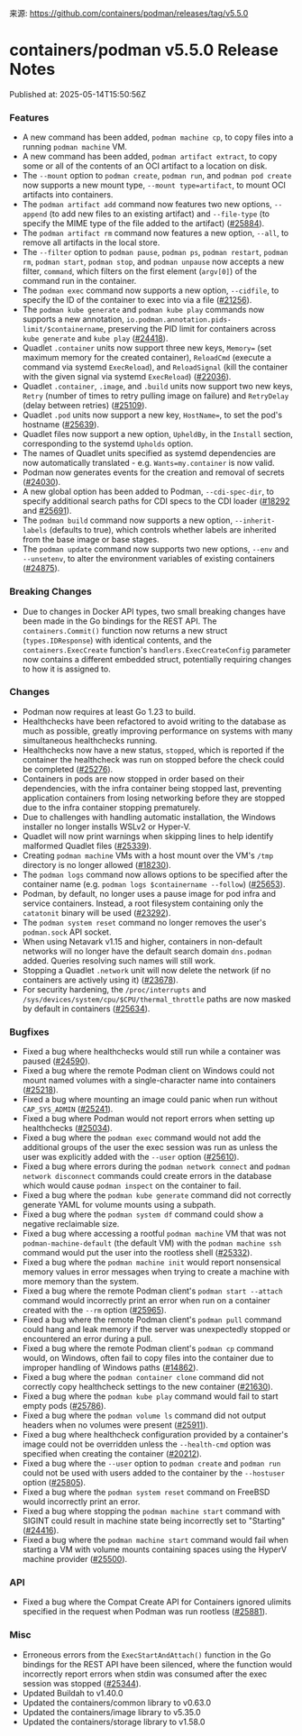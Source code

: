 来源: https://github.com/containers/podman/releases/tag/v5.5.0

# containers/podman v5.5.0 Release Notes

Published at: 2025-05-14T15:50:56Z

### Features
- A new command has been added, `podman machine cp`, to copy files into a running `podman machine` VM.
- A new command has been added, `podman artifact extract`, to copy some or all of the contents of an OCI artifact to a location on disk.
- The `--mount` option to `podman create`, `podman run`, and `podman pod create` now supports a new mount type, `--mount type=artifact`, to mount OCI artifacts into containers.
- The `podman artifact add` command now features two new options, `--append` (to add new files to an existing artifact) and `--file-type` (to specify the MIME type of the file added to the artifact) ([#25884](https://github.com/containers/podman/issues/25884)).
- The `podman artifact rm` command now features a new option, `--all`, to remove all artifacts in the local store.
- The `--filter` option to `podman pause`, `podman ps`, `podman restart`, `podman rm`, `podman start`, `podman stop`, and `podman unpause` now accepts a new filter, `command`, which filters on the first element (`argv[0]`) of the command run in the container.
- The `podman exec` command now supports a new option, `--cidfile`, to specify the ID of the container to exec into via a file ([#21256](https://github.com/containers/podman/issues/21256)).
- The `podman kube generate` and `podman kube play` commands now supports a new annotation, `io.podman.annotation.pids-limit/$containername`, preserving the PID limit for containers across `kube generate` and `kube play` ([#24418](https://github.com/containers/podman/issues/24418)).
- Quadlet `.container` units now support three new keys, `Memory=` (set maximum memory for the created container), `ReloadCmd` (execute a command via systemd `ExecReload`), and `ReloadSignal` (kill the container with the given signal via systemd `ExecReload`) ([#22036](https://github.com/containers/podman/issues/22036)).
- Quadlet `.container`, `.image`, and `.build` units now support two new keys, `Retry` (number of times to retry pulling image on failure) and `RetryDelay` (delay between retries) ([#25109](https://github.com/containers/podman/issues/25109)).
- Quadlet `.pod` units now support a new key, `HostName=`, to set the pod's hostname ([#25639](https://github.com/containers/podman/issues/25639)).
- Quadlet files now support a new option, `UpheldBy`, in the `Install` section, corresponding to the systemd `Upholds` option.
- The names of Quadlet units specified as systemd dependencies are now automatically translated - e.g. `Wants=my.container` is now valid.
- Podman now generates events for the creation and removal of secrets ([#24030](https://github.com/containers/podman/issues/24030)).
- A new global option has been added to Podman, `--cdi-spec-dir`, to specify additional search paths for CDI specs to the CDI loader ([#18292](https://github.com/containers/podman/issues/18292) and [#25691](https://github.com/containers/podman/issues/25691)).
- The `podman build` command now supports a new option, `--inherit-labels` (defaults to true), which controls whether labels are inherited from the base image or base stages.
- The `podman update` command now supports two new options, `--env` and `--unsetenv`, to alter the environment variables of existing containers ([#24875](https://github.com/containers/podman/issues/24875)).

### Breaking Changes
- Due to changes in Docker API types, two small breaking changes have been made in the Go bindings for the REST API. The `containers.Commit()` function now returns a new struct (`types.IDResponse`) with identical contents, and the `containers.ExecCreate` function's `handlers.ExecCreateConfig` parameter now contains a different embedded struct, potentially requiring changes to how it is assigned to.

### Changes
- Podman now requires at least Go 1.23 to build.
- Healthchecks have been refactored to avoid writing to the database as much as possible, greatly improving performance on systems with many simultaneous healthchecks running.
- Healthchecks now have a new status, `stopped`, which is reported if the container the healthcheck was run on stopped before the check could be completed ([#25276](https://github.com/containers/podman/issues/25276)).
- Containers in pods are now stopped in order based on their dependencies, with the infra container being stopped last, preventing application containers from losing networking before they are stopped due to the infra container stopping prematurely.
- Due to challenges with handling automatic installation, the Windows installer no longer installs WSLv2 or Hyper-V.
- Quadlet will now print warnings when skipping lines to help identify malformed Quadlet files ([#25339](https://github.com/containers/podman/issues/25339)).
- Creating `podman machine` VMs with a host mount over the VM's `/tmp` directory is no longer allowed ([#18230](https://github.com/containers/podman/issues/18230)).
- The `podman logs` command now allows options to be specified after the container name (e.g. `podman logs $containername --follow`) ([#25653](https://github.com/containers/podman/issues/25653)).
- Podman, by default, no longer uses a pause image for pod infra and service containers. Instead, a root filesystem containing only the `catatonit` binary will be used ([#23292](https://github.com/containers/podman/issues/23292)).
- The `podman system reset` command no longer removes the user's `podman.sock` API socket.
- When using Netavark v1.15 and higher, containers in non-default networks will no longer have the default search domain `dns.podman` added. Queries resolving such names will still work.
- Stopping a Quadlet `.network` unit will now delete the network (if no containers are actively using it) ([#23678](https://github.com/containers/podman/issues/23678)).
- For security hardening, the `/proc/interrupts` and `/sys/devices/system/cpu/$CPU/thermal_throttle` paths are now masked by default in containers ([#25634](https://github.com/containers/podman/issues/25634)).

### Bugfixes
- Fixed a bug where healthchecks would still run while a container was paused ([#24590](https://github.com/containers/podman/issues/24590)).
- Fixed a bug where the remote Podman client on Windows could not mount named volumes with a single-character name into containers ([#25218](https://github.com/containers/podman/issues/25218)).
- Fixed a bug where mounting an image could panic when run without `CAP_SYS_ADMIN` ([#25241](https://github.com/containers/podman/issues/25241)).
- Fixed a bug where Podman would not report errors when setting up healthchecks ([#25034](https://github.com/containers/podman/issues/25034)).
- Fixed a bug where the `podman exec` command would not add the additional groups of the user the exec session was run as unless the user was explicitly added with the `--user` option ([#25610](https://github.com/containers/podman/issues/25610)).
- Fixed a bug where errors during the `podman network connect` and `podman network disconnect` commands could create errors in the database which would cause `podman inspect` on the container to fail.
- Fixed a bug where the `podman kube generate` command did not correctly generate YAML for volume mounts using a subpath.
- Fixed a bug where the `podman system df` command could show a negative reclaimable size.
- Fixed a bug where accessing a rootful `podman machine` VM that was not `podman-machine-default` (the default VM) with the `podman machine ssh` command would put the user into the rootless shell ([#25332](https://github.com/containers/podman/issues/25332)).
- Fixed a bug where the `podman machine init` would report nonsensical memory values in error messages when trying to create a machine with more memory than the system.
- Fixed a bug where the remote Podman client's `podman start --attach` command would incorrectly print an error when run on a container created with the `--rm` option ([#25965](https://github.com/containers/podman/issues/25965)).
- Fixed a bug where the remote Podman client's `podman pull` command could hang and leak memory if the server was unexpectedly stopped or encountered an error during a pull.
- Fixed a bug where the remote Podman client's `podman cp` command would, on Windows, often fail to copy files into the container due to improper handling of Windows paths ([#14862](https://github.com/containers/podman/issues/14862)).
- Fixed a bug where the `podman container clone` command did not correctly copy healthcheck settings to the new container ([#21630](https://github.com/containers/podman/issues/21630)).
- Fixed a bug where the `podman kube play` command would fail to start empty pods ([#25786](https://github.com/containers/podman/issues/25786)).
- Fixed a bug where the `podman volume ls` command did not output headers when no volumes were present ([#25911](https://github.com/containers/podman/issues/25911)).
- Fixed a bug where healthcheck configuration provided by a container's image could not be overridden unless the `--health-cmd` option was specified when creating the container ([#20212](https://github.com/containers/podman/issues/20212)).
- Fixed a bug where the `--user` option to `podman create` and `podman run` could not be used with users added to the container by the `--hostuser` option ([#25805](https://github.com/containers/podman/issues/25805)).
- Fixed a bug where the `podman system reset` command on FreeBSD would incorrectly print an error.
- Fixed a bug where stopping the `podman machine start` command with SIGINT could result in machine state being incorrectly set to "Starting" ([#24416](https://github.com/containers/podman/issues/24416)).
- Fixed a bug where the `podman machine start` command would fail when starting a VM with volume mounts containing spaces using the HyperV machine provider ([#25500](https://github.com/containers/podman/issues/25500)).

### API
- Fixed a bug where the Compat Create API for Containers ignored ulimits specified in the request when Podman was run rootless ([#25881](https://github.com/containers/podman/issues/25881)).

### Misc
- Erroneous errors from the `ExecStartAndAttach()` function in the Go bindings for the REST API have been silenced, where the function would incorrectly report errors when stdin was consumed after the exec session was stopped ([#25344](https://github.com/containers/podman/issues/25344)).
- Updated Buildah to v1.40.0
- Updated the containers/common library to v0.63.0
- Updated the containers/image library to v5.35.0
- Updated the containers/storage library to v1.58.0

